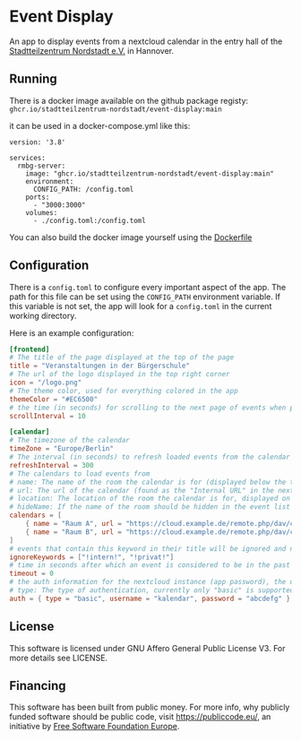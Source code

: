 # Event Display

An app to display events from a nextcloud calendar in the entry hall of the [Stadtteilzentrum Nordstadt e.V.](https://www.stadtteil-zentrum-nordstadt.de/) in Hannover.

## Running

There is a docker image available on the github package registy: `ghcr.io/stadtteilzentrum-nordstadt/event-display:main`

it can be used in a docker-compose.yml like this:
```
version: '3.8'

services:
  rmbg-server:
    image: "ghcr.io/stadtteilzentrum-nordstadt/event-display:main"
    environment:
      CONFIG_PATH: /config.toml
    ports:
      - "3000:3000"
    volumes:
      - ./config.toml:/config.toml
```

You can also build the docker image yourself using the [Dockerfile](/Dockerfile)

## Configuration

There is a `config.toml` to configure every important aspect of the app. The path for this file can be set using the `CONFIG_PATH` environment variable. If this variable is not set, the app will look for a `config.toml` in the current working directory.

Here is an example configuration:

```toml
[frontend]
# The title of the page displayed at the top of the page
title = "Veranstaltungen in der Bürgerschule"
# The url of the logo displayed in the top right corner
icon = "/logo.png"
# The theme color, used for everything colored in the app
themeColor = "#EC6500"
# the time (in seconds) for scrolling to the next page of events when pagination is happening because of a lot of events (optional, default: 10)
scrollInterval = 10

[calendar]
# The timezone of the calendar
timeZone = "Europe/Berlin"
# The interval (in seconds) to refresh loaded events from the calendar
refreshInterval = 300
# The calendars to load events from
# name: The name of the room the calendar is for (displayed below the title of the event)
# url: The url of the calendar (found as the "Internal URL" in the nextcloud calendar settings)
# location: The location of the room the calendar is for, displayed on the right of the event list (optional, default: "")
# hideName: If the name of the room should be hidden in the event list (below the title) (optional, default: false)
calendars = [
    { name = "Raum A", url = "https://cloud.example.de/remote.php/dav/calendars/kalendar/raum-a/", location = "2. OG", hideName = false },
    { name = "Raum B", url = "https://cloud.example.de/remote.php/dav/calendars/kalendar/raum-b/", location = "2. OG", hideName = false },
]
# events that contain this keyword in their title will be ignored and not shown in the event list
ignoreKeywords = ["!intern!", "!privat!"]
# time in seconds after which an event is considered to be in the past and will be removed from the event list
timeout = 0
# the auth information for the nextcloud instance (app password), the user must have read access to the calendars specified above
# type: The type of authentication, currently only "basic" is supported (optional)
auth = { type = "basic", username = "kalendar", password = "abcdefg" }
```

## License
This software is licensed under GNU Affero General Public License V3. For more details see LICENSE.

## Financing
This software has been built from public money. For more info, why publicly funded software should be public code, visit https://publiccode.eu/, an initiative by [Free Software Foundation Europe](https://fsfe.org/).
